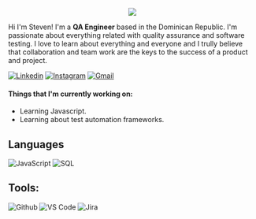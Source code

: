 <p align="center"><img src="https://i.imgur.com/A6bWGFl.gif"/></p>

Hi I'm Steven! I'm a **QA Engineer** based in the Dominican Republic. I'm passionate about everything related with quality assurance and software testing. I love to learn about everything and everyone and I trully believe that collaboration and team work are the keys to the success of a product and project. 
<br>

[![Linkedin](https://img.shields.io/badge/-Steven%20Gomez-blue?style=flat&logo=Linkedin&logoColor=white)](https://www.linkedin.com/in/steven-ant-g%C3%B3mez-valdez-451502146/)
[![Instagram](https://img.shields.io/badge/-steven_sgv-c13584?style=flat&labelColor=c13584&logo=instagram&logoColor=white)](https://www.instagram.com/steven_sgv/)
[![Gmail](https://img.shields.io/badge/-Stevenant__@outlook.com-c14438?style=flat&logo=Gmail&logoColor=white)](mailto:carlagomezp1@gmail.com)


#### Things that I'm currently working on: 
* Learning Javascript.
* Learning about test automation frameworks.

## Languages

![JavaScript](https://img.shields.io/badge/-JavaScript-000000?style=flat&logo=javascript)
![SQL](https://img.shields.io/badge/-SQL-000000?style=flat&logo=mysql)


## Tools:

![Github](https://img.shields.io/badge/-Github-000000?style=flat&logo=github)
![VS Code](https://img.shields.io/badge/-VS%20Code-000000?style=flat&logo=Visual%20Studio%20Code)
![Jira](https://img.shields.io/badge/-Jira-000000?style=flat&logo=jira)
